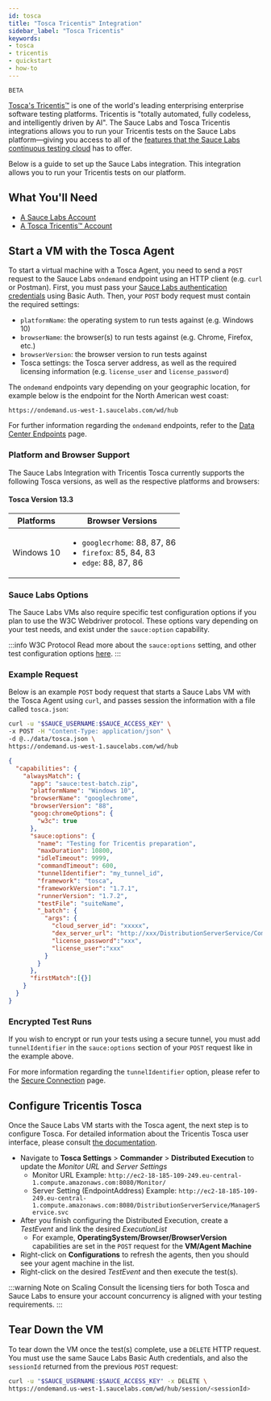 ```yaml
---
id: tosca
title: "Tosca Tricentis™ Integration"
sidebar_label: "Tosca Tricentis"
keywords:
- tosca
- tricentis
- quickstart
- how-to
---
```


<p><small><span class="highlight beta">BETA</span></small></p>

[Tosca's Tricentis™](https://www.tricentis.com/) is one of the world's leading enterprising enterprise software testing platforms. Tricentis is "totally automated, fully codeless, and intelligently driven by AI". The Sauce Labs and Tosca Tricentis integrations allows you to run your Tricentis tests on the Sauce Labs platform—giving you access to all of the [features that the Sauce Labs continuous testing cloud](https://saucelabs.com/platform) has to offer.

Below is a guide to set up the Sauce Labs integration. This integration allows you to run your Tricentis tests on our platform.

## What You'll Need

* [A Sauce Labs Account](https://saucelabs.com/sign-up)
* [A Tosca Tricentis™ Account](https://www.tricentis.com/software-testing-tool-trial-demo/)

## Start a VM with the Tosca Agent
To start a virtual machine with a Tosca Agent, you need to send a `POST` request to the Sauce Labs `ondemand` endpoint using an HTTP client (e.g. `curl` or Postman). First, you must pass your [Sauce Labs authentication credentials](https://app.saucelabs.com/user-settings) using Basic Auth. Then, your `POST` body request must contain the required settings:

* `platformName`: the operating system to run tests against (e.g. Windows 10)
* `browserName`: the browser(s) to run tests against (e.g. Chrome, Firefox, etc.)
* `browserVersion`: the browser version to run tests against
* Tosca settings: the Tosca server address, as well as the required licensing information (e.g. `license_user` and `license_password`)

The `ondemand` endpoints vary depending on your geographic location, for example below is the endpoint for the North American west coast:

```http request
https://ondemand.us-west-1.saucelabs.com/wd/hub
```

For further information regarding the `ondemand` endpoints, refer to the [Data Center Endpoints](/basics/data-center-endpoints/data-center-endpoints/) page.

### Platform and Browser Support
The Sauce Labs Integration with Tricentis Tosca currently supports the following Tosca versions, as well as the respective platforms and browsers:

#### Tosca Version 13.3
| Platforms  | Browser Versions                                          |
|------------|-----------------------------------------------------------|
| Windows 10 | <ul><li>`googlecrhome`: 88, 87, 86</li> <li>`firefox`: 85, 84, 83</li>  <li>`edge`: 88, 87, 86</li></ul> |

### Sauce Labs Options

The Sauce Labs VMs also require specific test configuration options if you plan to use the W3C Webdriver protocol. These options vary depending on your test needs, and exist under the `sauce:option` capability.

:::info W3C Protocol
Read more about the `sauce:options` setting, and other test configuration options [here](/dev/test-configuration-options/#webdriver-w3c-capabilities--required).
:::

### Example Request
Below is an example `POST` body request that starts a Sauce Labs VM with the Tosca Agent using `curl`, and passes session the information with a file called `tosca.json`:

```bash
curl -u "$SAUCE_USERNAME:$SAUCE_ACCESS_KEY" \
-x POST -H "Content-Type: application/json" \
-d @../data/tosca.json \
https://ondemand.us-west-1.saucelabs.com/wd/hub
```

```json title="tosa.json"
{
  "capabilities": {
    "alwaysMatch": {
      "app": "sauce:test-batch.zip",
      "platformName": "Windows 10",
      "browserName": "googlechrome",
      "browserVersion": "88",
      "goog:chromeOptions": {
        "w3c": true
      },
      "sauce:options": {
        "name": "Testing for Tricentis preparation",
        "maxDuration": 10800,
        "idleTimeout": 9999,
        "commandTimeout": 600,
        "tunnelIdentifier": "my_tunnel_id",
        "framework": "tosca",
        "frameworkVersion": "1.7.1",
        "runnerVersion": "1.7.2",
        "testFile": "suiteName",
        "_batch": {
          "args": {
            "cloud_server_id": "xxxxx",
            "dex_server_url": "http://xxx/DistributionServerService/CommunicationService.svc",
            "license_password":"xxx",
            "license_user":"xxx"
          }
        }
      },
      "firstMatch":[{}]
    }
  }
}
```

### Encrypted Test Runs

If you wish to encrypt or run your tests using a secure tunnel, you must add `tunnelIdentifier` in the `sauce:options` section of your `POST` request like in the example above.

For more information regarding the `tunnelIdentifier` option, please refer to the [Secure Connection](https://docs.saucelabs.com/secure-connections/sauce-connect) page.

## Configure Tricentis Tosca

Once the Sauce Labs VM starts with the Tosca agent, the next step is to configure Tosca. For detailed information about the Tricentis Tosca user interface, please consult [the documentation](https://documentation.tricentis.com/tosca/1300/en/content/resources/webhelp/cover_web.htm).

* Navigate to **Tosca Settings** > **Commander** > **Distributed Execution** to update the _Monitor URL_ and _Server Settings_
  * Monitor URL Example: `http://ec2-18-185-109-249.eu-central-1.compute.amazonaws.com:8080/Monitor/`
  * Server Setting (EndpointAddress) Example: `http://ec2-18-185-109-249.eu-central-1.compute.amazonaws.com:8080/DistributionServerService/ManagerService.svc`
* After you finish configuring the Distributed Execution, create a _TestEvent_ and link the desired _ExecutionList_
  * For example, **OperatingSystem/Browser/BrowserVersion** capabilities are set in the `POST` request for the **VM/Agent Machine**
* Right-click on **Configurations** to refresh the agents, then you should see your agent machine in the list.
* Right-click on the desired _TestEvent_ and then execute the test(s).

:::warning Note on Scaling
Consult the licensing tiers for both Tosca and Sauce Labs to ensure your account concurrency is aligned with your testing requirements.
:::

## Tear Down the VM

To tear down the VM once the test(s) complete, use a `DELETE` HTTP request. You must use the same Sauce Labs Basic Auth credentials, and also the `sessionId` returned from the previous `POST` request:

```bash
curl -u "$SAUCE_USERNAME:$SAUCE_ACCESS_KEY" -x DELETE \
https://ondemand.us-west-1.saucelabs.com/wd/hub/session/<sessionId>
```